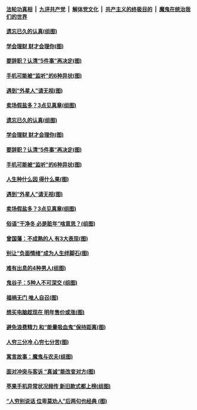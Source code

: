 

####  [法轮功真相](../../../../basic/blob/master/README.md?t=12131431) &nbsp;|&nbsp; [九评共产党](../../../../9ping.md/blob/master/README.md?t=12131431) &nbsp;|&nbsp; [解体党文化](../../../../jtdwh.md/blob/master/README.md?t=12131431)  &nbsp;|&nbsp; [共产主义的终极目的](../../../../gczydzjmd.md/blob/master/README.md?t=12131431) &nbsp;|&nbsp; [魔鬼在统治我们的世界](../../../../mgztzwmdsj.md/blob/master/README.md?t=12131431) 

#### [遗忘已久的认真(组图)](../pages/p8/955597.md?t=12131431) 

#### [学会理财 财才会理你(图)](../pages/p8/955594.md?t=12131431) 

#### [要辞职？认清“5件事”再决定(图)](../pages/p8/955344.md?t=12131431) 

#### [手机可能被“监听”的6种异状(图)](../pages/p8/955564.md?t=12131431) 

#### [遇到“外星人”请无视(图)](../pages/p8/955485.md?t=12131431) 

#### [卖场假盐多？3点见真章(组图)](../pages/p8/955473.md?t=12131431) 

#### [遗忘已久的认真(组图)](../pages/p8/955597.md?t=12131431) 

#### [学会理财 财才会理你(图)](../pages/p8/955594.md?t=12131431) 

#### [要辞职？认清“5件事”再决定(图)](../pages/p8/955344.md?t=12131431) 

#### [手机可能被“监听”的6种异状(图)](../pages/p8/955564.md?t=12131431) 

#### [人生种什么因 得什么果(图)](../pages/p8/955154.md?t=12131431) 

#### [遇到“外星人”请无视(图)](../pages/p8/955485.md?t=12131431) 

#### [卖场假盐多？3点见真章(组图)](../pages/p8/955473.md?t=12131431) 

#### [俗语“干净冬 必是脏年”啥意思？(组图)](../pages/p8/955253.md?t=12131431) 

#### [曾国藩：不成熟的人 有3大表现(图)](../pages/p8/955148.md?t=12131431) 

#### [别让“负面情绪”成为人生绊脚石(图)](../pages/p8/955243.md?t=12131431) 

#### [难有出息的4种男人(组图)](../pages/p8/955240.md?t=12131431) 

#### [鬼谷子：5种人不可深交&nbsp;(组图)](../pages/p8/954880.md?t=12131431) 

#### [福祸无门 唯人自召(图)](../pages/p8/955145.md?t=12131431) 

#### [想买电脑趁现在 明年售价或涨(图)](../pages/p8/955245.md?t=12131431) 

#### [避免浪费精力 和“能量吸血鬼”保持距离(图)](../pages/p8/955229.md?t=12131431) 

#### [人穷三分冷 心穷七分苦(图)](../pages/p8/954881.md?t=12131431) 

#### [寓言故事：魔鬼与农夫(组图)](../pages/p8/955144.md?t=12131431) 

#### [面对冲突与客诉 “真诚”能改变对方(图)](../pages/p8/955107.md?t=12131431) 

#### [苹果手机异常状况频传 新旧款式都上榜(组图)](../pages/p8/955068.md?t=12131431) 

#### [“人穷别说话 位卑莫劝人”后两句也经典&nbsp;(图)](../pages/p8/954885.md?t=12131431) 


